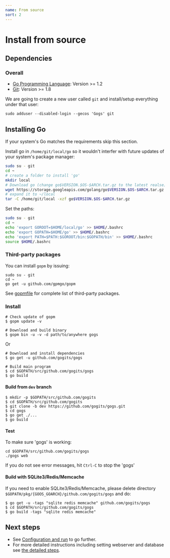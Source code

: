 ```yaml
---
name: From source
sort: 2
---
```


# Install from source

## Dependencies

### Overall

- [Go Programming Language](http://golang.org): Version >= 1.2
- [Git](http://git-scm.com): Version >= 1.8

We are going to create a new user called `git` and install/setup everything under that user:

`sudo adduser --disabled-login --gecos 'Gogs' git`

## Installing Go
If your system's Go matches the requirements skip this section.

Install go in `/home/git/local/go` so it wouldn't interfer with future updates of your system's package manager:

```bash
sudo su - git
cd ~
# create a folder to install 'go'
mkdir local
# Download go (change go$VERSION.$OS-$ARCH.tar.gz to the latest realse)
wget https://storage.googleapis.com/golang/go$VERSION.$OS-$ARCH.tar.gz
# expand it to ~/local
tar -C /home/git/local -xzf go$VERSION.$OS-$ARCH.tar.gz
```

Set the paths:

```bash
sudo su - git
cd ~
echo 'export GOROOT=$HOME/local/go' >> $HOME/.bashrc
echo 'export GOPATH=$HOME/go' >> $HOME/.bashrc
echo 'export PATH=$PATH:$GOROOT/bin:$GOPATH/bin' >> $HOME/.bashrc
source $HOME/.bashrc
```


### Third-party packages

You can install `gopm` by issuing:

```
sudo su - git
cd ~
go get -u github.com/gpmgo/gopm
```

See [gopmfile](https://github.com/gogits/gogs/blob/master/.gopmfile) for complete list of third-party packages.

### Install

```
# Check update of gopm
$ gopm update -v

# Download and build binary
$ gopm bin -u -v -d path/to/anywhere gogs
```

Or

```
# Download and install dependencies
$ go get -u github.com/gogits/gogs

# Build main program
$ cd $GOPATH/src/github.com/gogits/gogs
$ go build
```

#### Build from `dev` branch

```
$ mkdir -p $GOPATH/src/github.com/gogits
$ cd $GOPATH/src/github.com/gogits
$ git clone -b dev https://github.com/gogits/gogs.git
$ cd gogs
$ go get ./...
$ go build
```

#### Test
To make sure 'gogs' is working:

```
cd $GOPATH/src/github.com/gogits/gogs
./gogs web
```
If you do not see error messages, hit `Ctrl-C` to stop the 'gogs'

#### Build with SQLite3/Redis/Memcache

If you need to enable SQLite3/Redis/Memcache, please delete directory `$GOPATH/pkg/{GOOS_GOARCH}/github.com/gogits/gogs` and do:

```
$ go get -u -tags "sqlite redis memcache" github.com/gogits/gogs
$ cd $GOPATH/src/github.com/gogits/gogs
$ go build -tags "sqlite redis memcache"
```

## Next steps

- See [Configuration and run](configuration_and_run.md) to go further.
- For more detailed instructions including setting webserver and database see [the detailed steps](/docs/advanced/configuration_for_source_builds.md).
